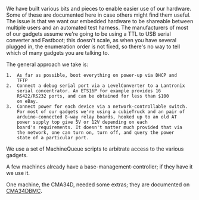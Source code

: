 We have built various bits and pieces to enable easier use of our
hardware. Some of these are documented here in case others might find
them useful. The issue is that we want our embedded hardware to be
shareable between multiple users and an automated test harness. The
manufacturers of most of our gadgets assume we're going to be using a
TTL to USB serial converter and Fastboot; this doesn't scale, as when
you have several plugged in, the enumeration order is not fixed, so
there's no way to tell which of many gadgets you are talking to.

The general approach we take is:

    1.  As far as possible, boot everything on power-up via DHCP and
        TFTP
    2.  Connect a debug serial port via a LevelConverter to a Lantronix
        serial concentrator. An ETS16P for example provides 16
        RS422/RS232 ports, and can be obtained for less than $100
        on eBay.
    3.  Connect power for each device via a network-controllable switch.
        For most of our gadgets we're using a cubieTruck and an pair of
        arduino-connected 8-way relay boards, hooked up to an old AT
        power supply top give 5V or 12V depending on each
        board's requirements. It doesn't matter much provided that via
        the network, one can turn on, turn off, and query the power
        state of a particular port.

We use a set of MachineQueue scripts to arbitrate access to the various
gadgets.

A few machines already have a base-management-controller; if they have
it we use it.

One machine, the CMA34D, needed some extras; they are documented on
[CMA34DBMC](../CMA34DBMC).
